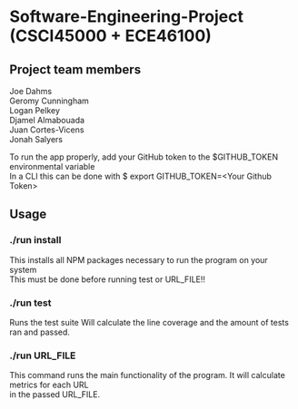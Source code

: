 # Software-Engineering-Project (CSCI45000 + ECE46100) 

## Project team members

Joe Dahms  
Geromy Cunningham  
Logan Pelkey  
Djamel Almabouada  
Juan Cortes-Vicens  
Jonah Salyers  

To run the app properly, add your GitHub token to the $GITHUB_TOKEN environmental variable  
In a CLI this can be done with $ export GITHUB_TOKEN=\<Your Github Token\>

## Usage

### ./run install
This installs all NPM packages necessary to run the program on your system  
This must be done before running test or URL_FILE!!  

### ./run test
Runs the test suite
Will calculate the line coverage and the amount of tests ran and passed.

### ./run URL_FILE
This command runs the main functionality of the program. It will calculate metrics for each URL  
in the passed URL_FILE.
